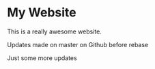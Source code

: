 # My Website
This is a really awesome website.

Updates made on master on Github before rebase

Just some more updates 
